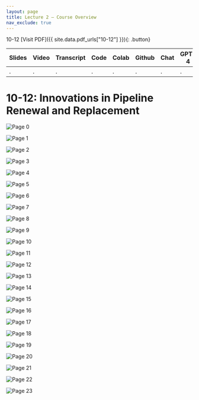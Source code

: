 ```yaml
---
layout: page
title: Lecture 2 – Course Overview
nav_exclude: true
---
```

10-12
[Visit PDF]({{ site.data.pdf_urls["10-12"] }}){: .button}

| Slides | Video | Transcript | Code | Colab | Github | Chat | GPT-4 | LLaMA | Galactica |
| ------ | ----- | ---------- | ---- | ----- | ------ | ---- | ----- | ----- | --------- |
| .      | .     | .          | .    | .     | .      | .    | .     | .     | .          |


# 10-12: Innovations in Pipeline Renewal and Replacement

![Page 0]( /CivEng112/assets/slides/10-12/10-12_Lecture.pdf-page0.png )

![Page 1]( /CivEng112/assets/slides/10-12/10-12_Lecture.pdf-page1.png )

![Page 2]( /CivEng112/assets/slides/10-12/10-12_Lecture.pdf-page2.png )

![Page 3]( /CivEng112/assets/slides/10-12/10-12_Lecture.pdf-page3.png )

![Page 4]( /CivEng112/assets/slides/10-12/10-12_Lecture.pdf-page4.png )

![Page 5]( /CivEng112/assets/slides/10-12/10-12_Lecture.pdf-page5.png )

![Page 6]( /CivEng112/assets/slides/10-12/10-12_Lecture.pdf-page6.png )

![Page 7]( /CivEng112/assets/slides/10-12/10-12_Lecture.pdf-page7.png )

![Page 8]( /CivEng112/assets/slides/10-12/10-12_Lecture.pdf-page8.png )

![Page 9]( /CivEng112/assets/slides/10-12/10-12_Lecture.pdf-page9.png )

![Page 10]( /CivEng112/assets/slides/10-12/10-12_Lecture.pdf-page10.png )

![Page 11]( /CivEng112/assets/slides/10-12/10-12_Lecture.pdf-page11.png )

![Page 12]( /CivEng112/assets/slides/10-12/10-12_Lecture.pdf-page12.png )

![Page 13]( /CivEng112/assets/slides/10-12/10-12_Lecture.pdf-page13.png )

![Page 14]( /CivEng112/assets/slides/10-12/10-12_Lecture.pdf-page14.png )

![Page 15]( /CivEng112/assets/slides/10-12/10-12_Lecture.pdf-page15.png )

![Page 16]( /CivEng112/assets/slides/10-12/10-12_Lecture.pdf-page16.png )

![Page 17]( /CivEng112/assets/slides/10-12/10-12_Lecture.pdf-page17.png )

![Page 18]( /CivEng112/assets/slides/10-12/10-12_Lecture.pdf-page18.png )

![Page 19]( /CivEng112/assets/slides/10-12/10-12_Lecture.pdf-page19.png )

![Page 20]( /CivEng112/assets/slides/10-12/10-12_Lecture.pdf-page20.png )

![Page 21]( /CivEng112/assets/slides/10-12/10-12_Lecture.pdf-page21.png )

![Page 22]( /CivEng112/assets/slides/10-12/10-12_Lecture.pdf-page22.png )

![Page 23]( /CivEng112/assets/slides/10-12/10-12_Lecture.pdf-page23.png )

